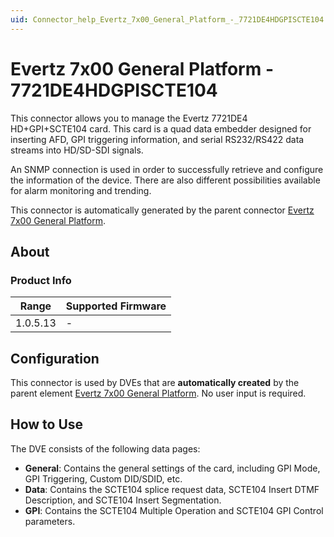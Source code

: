 ```yaml
---
uid: Connector_help_Evertz_7x00_General_Platform_-_7721DE4HDGPISCTE104
---
```


# Evertz 7x00 General Platform - 7721DE4HDGPISCTE104

This connector allows you to manage the Evertz 7721DE4 HD+GPI+SCTE104 card. This card is a quad data embedder designed for inserting AFD, GPI triggering information, and serial RS232/RS422 data streams into HD/SD-SDI signals.

An SNMP connection is used in order to successfully retrieve and configure the information of the device. There are also different possibilities available for alarm monitoring and trending.

This connector is automatically generated by the parent connector [Evertz 7x00 General Platform](https://catalog.dataminer.services/?q=Evertz%207x00%20General%20Platform).

## About

### Product Info

| Range     | Supported Firmware     |
|-----------|------------------------|
| 1.0.5.13  | -                      |

## Configuration

This connector is used by DVEs that are **automatically created** by the parent element [Evertz 7x00 General Platform](https://catalog.dataminer.services/?q=Evertz%207x00%20General%20Platform). No user input is required.

## How to Use

The DVE consists of the following data pages:

- **General**: Contains the general settings of the card, including GPI Mode, GPI Triggering, Custom DID/SDID, etc.
- **Data**: Contains the SCTE104 splice request data, SCTE104 Insert DTMF Description, and SCTE104 Insert Segmentation.
- **GPI**: Contains the SCTE104 Multiple Operation and SCTE104 GPI Control parameters.
